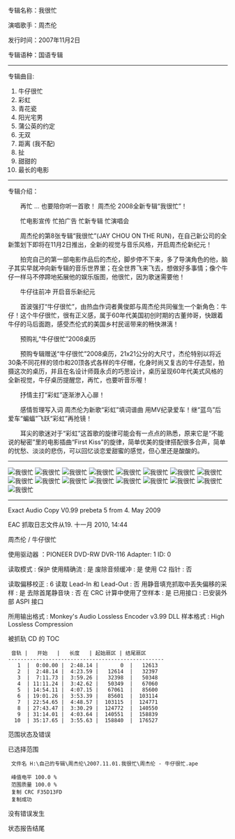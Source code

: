 专辑名称：我很忙

演唱歌手：周杰伦

发行时间：2007年11月2日

专辑语种：国语专辑

------------
专辑曲目: 
01. 牛仔很忙
02. 彩虹
03. 青花瓷
04. 阳光宅男
05. 蒲公英的约定
06. 无双
07. 距离 (我不配)
08. 扯
09. 甜甜的
10. 最长的电影 

------------
专辑介绍：

　　再忙 … 也要陪你听一首歌！ 周杰伦 2008全新专辑“我很忙”！

　　忙电影宣传 忙拍广告 忙新专辑 忙演唱会

　　周杰伦的第8张专辑“我很忙”(JAY CHOU ON THE RUN)，在自己新公司的全新策划下即将在11月2日推出，全新的视觉与音乐风格，开启周杰伦新纪元！

　　拍完自己的第一部电影作品后的杰伦，脚步停不下来，多了导演角色的他，脑子其实早就冲向新专辑的音乐世界里；在全世界飞来飞去，想做好多事情；像个牛仔一样马不停蹄地拓展他的娱乐版图，他很忙，因为歌迷需要他！

　　牛仔往前冲 开启音乐新纪元

　　首波强打“牛仔很忙”，由热血作词者黄俊郎与周杰伦共同催生一个新角色：牛仔！这个牛仔很忙，很有正义感，属于60年代美国初创时期的古董帅哥，快跟着牛仔的马后面跑，感受杰伦式的美国乡村民谣带来的畅快淋漓！

　　预购礼“牛仔很忙”2008桌历

　　预购专辑赠送“牛仔很忙”2008桌历，21x21公分的大尺寸，杰伦特别以将近30条不同花样的领巾和20顶各式各样的牛仔帽，化身时尚又复古的牛仔造型，拍摄这次的桌历，并且在名设计师聂永贞的巧思设计，桌历呈现60年代美式风格的全新视觉，牛仔桌历提醒您，再忙，也要听音乐喔！

　　抒情主打“彩虹”逐渐渗入心扉！

　　感情哲理写入词 周杰伦为新歌“彩虹”填词谱曲 用MV纪录爱车！继“蓝鸟”后 爱车“蝙蝠”飞跃“彩虹”再抢镜！

　　耳尖的歌迷对于“彩虹”这首歌的旋律可能会有一点点的熟悉，原来它是“不能说的秘密”里的电影插曲“First Kiss”的旋律，简单优美的旋律搭配很多合声，简单的忧愁、淡淡的悲伤，可以回忆谈恋爱甜蜜的感觉，但心里还是酸酸的。
 
------------
![我很忙]( https://www.nsaimg.com/2020/04/18/28ac46eb72db9.jpg  "我很忙的介绍")
![我很忙]( https://www.nsaimg.com/2020/04/18/b73fa923987bc.jpg  "我很忙的介绍")
![我很忙]( https://www.nsaimg.com/2020/04/18/42b494b32bf92.jpg  "我很忙的介绍")
![我很忙]( https://www.nsaimg.com/2020/04/18/72c21e1e2b7c3.jpg  "我很忙的介绍")
![我很忙]( https://www.nsaimg.com/2020/04/18/6844273f06443.jpg  "我很忙的介绍")
![我很忙]( https://www.nsaimg.com/2020/04/18/81087d65b55e0.jpg  "我很忙的介绍")
![我很忙]( https://www.nsaimg.com/2020/04/18/080ee8d07c8a7.jpg  "我很忙的介绍")
![我很忙]( https://www.nsaimg.com/2020/04/18/4147a13465664.jpg  "我很忙的介绍")
![我很忙]( https://www.nsaimg.com/2020/04/18/d9fd6fe5fc355.jpg  "我很忙的介绍")
![我很忙]( https://www.nsaimg.com/2020/04/18/992e900b017e5.jpg  "我很忙的介绍")
![我很忙]( https://www.nsaimg.com/2020/04/18/1b0e634af21e2.jpg  "我很忙的介绍")
![我很忙]( https://www.nsaimg.com/2020/04/18/2174ee14eb566.jpg  "我很忙的介绍")
![我很忙]( https://www.nsaimg.com/2020/04/18/3eadd9ccd0dc6.jpg  "我很忙的介绍")
![我很忙]( https://www.nsaimg.com/2020/04/18/a82be60010556.jpg  "我很忙的介绍")
![我很忙]( https://www.nsaimg.com/2020/04/18/60d4811d0553f.jpg  "我很忙的介绍")
![我很忙]( https://www.nsaimg.com/2020/04/18/d0f9558ea2f0f.jpg  "我很忙的介绍")
![我很忙]( https://www.nsaimg.com/2020/04/18/c7852cc3cc446.jpg  "我很忙的介绍")


------------
Exact Audio Copy V0.99 prebeta 5 from 4. May 2009

EAC 抓取日志文件从19. 十一月 2010, 14:44

周杰伦 / 牛仔很忙

使用驱动器  ：PIONEER DVD-RW  DVR-116   Adapter: 1  ID: 0

读取模式     : 保护
使用精确流   : 是
废除音频缓冲 : 是
使用 C2 指针 : 否

读取偏移校正                   : 6
读取 Lead-In 和 Lead-Out       : 否
用静音填充抓取中丢失偏移的采样 : 是
去除首尾静音块                 : 否
在 CRC 计算中使用了空样本      : 是
已用接口                       : 已安装外部 ASPI 接口

所用输出格式 : Monkey's Audio Lossless Encoder v3.99 DLL
样本格式     : High Lossless Compression


被抓轨 CD 的 TOC

     音轨 |   开始   |   长度   | 起始扇区 | 结尾扇区 
    --------------------------------------------------
       1  |  0:00.00 |  2:48.14 |       0  |   12613  
       2  |  2:48.14 |  4:23.59 |   12614  |   32397  
       3  |  7:11.73 |  3:59.26 |   32398  |   50348  
       4  | 11:11.24 |  3:42.62 |   50349  |   67060  
       5  | 14:54.11 |  4:07.15 |   67061  |   85600  
       6  | 19:01.26 |  3:53.39 |   85601  |  103114  
       7  | 22:54.65 |  4:48.57 |  103115  |  124771  
       8  | 27:43.47 |  3:30.29 |  124772  |  140550  
       9  | 31:14.01 |  4:03.64 |  140551  |  158839  
      10  | 35:17.65 |  3:55.63 |  158840  |  176527  


范围状态及错误

已选择范围

     文件名 H:\自己的专辑\周杰伦\2007.11.01.我很忙\周杰伦 - 牛仔很忙.ape

     峰值电平 100.0 %
     范围质量 100.0 %
     复制 CRC F35D13FD
     复制成功

没有错误发生

状态报告结尾

